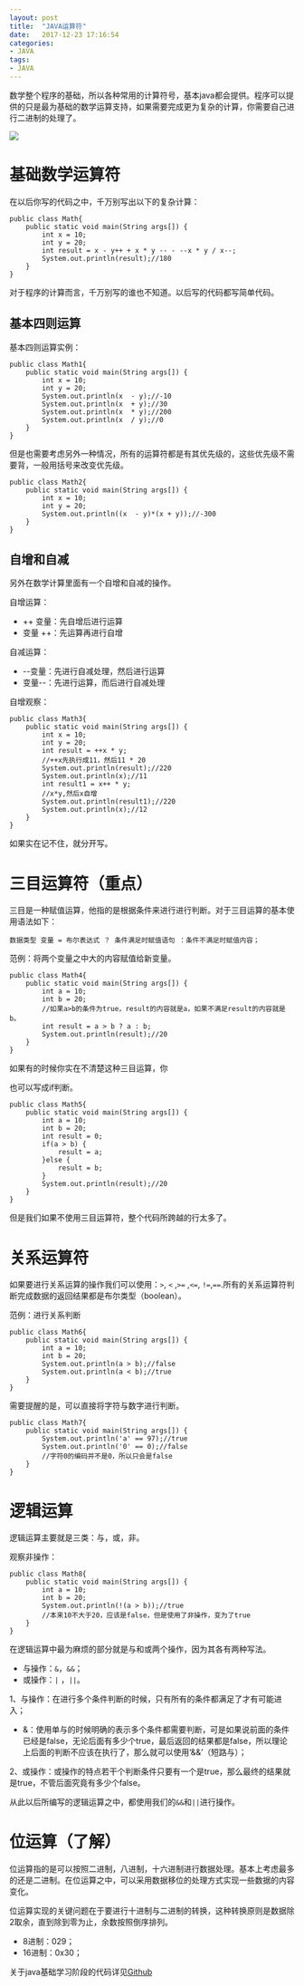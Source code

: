 ```yaml
---
layout: post
title:  "JAVA运算符"
date:   2017-12-23 17:16:54
categories:
- JAVA
tags:
- JAVA
---
```



数学整个程序的基础，所以各种常用的计算符号，基本java都会提供。程序可以提供的只是最为基础的数学运算支持，如果需要完成更为复杂的计算，你需要自己进行二进制的处理了。






![](http://oujvmc3la.bkt.clouddn.com/%E8%BF%90%E7%AE%97%E7%AC%A6.PNG)


# 基础数学运算符

在以后你写的代码之中，千万别写出以下的复杂计算：

```
public class Math{
	public static void main(String args[]) {
		int x = 10;
		int y = 20;
		int result = x - y++ + x * y -- - --x * y / x--;
		System.out.println(result);//180
	}
}
```

对于程序的计算而言，千万别写的谁也不知道。以后写的代码都写简单代码。

## 基本四则运算

基本四则运算实例：

```
public class Math1{
	public static void main(String args[]) {
		int x = 10;
		int y = 20;
		System.out.println(x  - y);//-10
		System.out.println(x  + y);//30
		System.out.println(x  * y);//200
		System.out.println(x  / y);//0
	}
}
```

但是也需要考虑另外一种情况，所有的运算符都是有其优先级的，这些优先级不需要背，一般用括号来改变优先级。

```
public class Math2{
	public static void main(String args[]) {
		int x = 10;
		int y = 20;
		System.out.println((x  - y)*(x + y));//-300
	}
}
```

## 自增和自减

另外在数学计算里面有一个自增和自减的操作。

自增运算：

- ++ 变量：先自增后进行运算
- 变量 ++：先运算再进行自增

自减运算：

- --变量：先进行自减处理，然后进行运算
- 变量--：先进行运算，而后进行自减处理

自增观察：

```
public class Math3{
	public static void main(String args[]) {
		int x = 10;
		int y = 20;
		int result = ++x * y;
		//++x先执行成11，然后11 * 20
		System.out.println(result);//220
		System.out.println(x);//11
		int result1 = x++ * y;
		//x*y,然后x自增
		System.out.println(result1);//220
		System.out.println(x);//12
	}
}
```

如果实在记不住，就分开写。

# 三目运算符（重点）

三目是一种赋值运算，他指的是根据条件来进行进行判断。对于三目运算的基本使用语法如下：

```
数据类型 变量 = 布尔表达式 ？ 条件满足时赋值语句 ：条件不满足时赋值内容；
```

范例：将两个变量之中大的内容赋值给新变量。

```
public class Math4{
	public static void main(String args[]) {
		int a = 10;
		int b = 20;
		//如果a>b的条件为true，result的内容就是a，如果不满足result的内容就是b。
		int result = a > b ? a : b;
		System.out.println(result);//20
	}
}
```

如果有的时候你实在不清楚这种三目运算，你

也可以写成if判断。

```
public class Math5{
	public static void main(String args[]) {
		int a = 10;
		int b = 20;
		int result = 0;
		if(a > b) {
			result = a;
		}else {
			result = b;
		}
		System.out.println(result);//20
	}
}
```

但是我们如果不使用三目运算符，整个代码所跨越的行太多了。

# 关系运算符

如果要进行关系运算的操作我们可以使用：`>`, `<` ,`>=` ,`<=`, `!=`,`==`.所有的关系运算符判断完成数据的返回结果都是布尔类型（boolean）。

范例：进行关系判断

```
public class Math6{
	public static void main(String args[]) {
		int a = 10;
		int b = 20;
		System.out.println(a > b);//false
		System.out.println(a < b);//true
	}
}
```

需要提醒的是，可以直接将字符与数字进行判断。

```
public class Math7{
	public static void main(String args[]) {
		System.out.println('a' == 97);//true
		System.out.println('0' == 0);//false
		//字符0的编码并不是0，所以只会是false
	}
}
```

# 逻辑运算

逻辑运算主要就是三类：与，或，非。

观察非操作：

```
public class Math8{
	public static void main(String args[]) {
		int a = 10;
		int b = 20;
		System.out.println(!(a > b));//true
		//本来10不大于20，应该是false，但是使用了非操作，变为了true
	}
}
```

在逻辑运算中最为麻烦的部分就是与和或两个操作，因为其各有两种写法。

- 与操作：`&`，`&&`；
- 或操作：`|` ，`||`。

1、与操作：在进行多个条件判断的时候，只有所有的条件都满足了才有可能进入；

 - &：使用单与的时候明确的表示多个条件都需要判断，可是如果说前面的条件已经是false，无论后面有多少个true，最后返回的结果都是false，所以理论上后面的判断不应该在执行了，那么就可以使用‘&&’（短路与）；

2、或操作：或操作的特点若干个判断条件只要有一个是true，那么最终的结果就是true，不管后面究竟有多少个false。

 从此以后所编写的逻辑运算之中，都使用我们的`&&`和`||`进行操作。

# 位运算（了解）

位运算指的是可以按照二进制，八进制，十六进制进行数据处理。基本上考虑最多的还是二进制。在位运算之中，可以采用数据移位的处理方式实现一些数据的内容变化。


位运算实现的关键问题在于要进行十进制与二进制的转换，这种转换原则是数据除2取余，直到除到零为止，余数按照倒序排列。

- 8进制：029；
- 16进制：0x30；


关于java基础学习阶段的代码详见[Github](https://github.com/7666/java_base)
